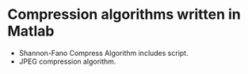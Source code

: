 # Compression algorithms written in Matlab

- Shannon-Fano Compress Algorithm includes script.
- JPEG compression algorithm. 
